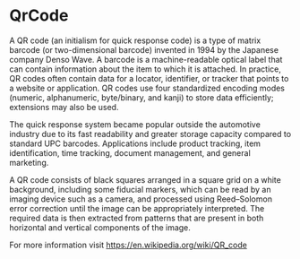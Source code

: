 # QrCode
A QR code (an initialism for quick response code) is a type of matrix barcode (or two-dimensional barcode) invented in 1994 by the Japanese company Denso Wave. A barcode is a machine-readable optical label that can contain information about the item to which it is attached. In practice, QR codes often contain data for a locator, identifier, or tracker that points to a website or application. QR codes use four standardized encoding modes (numeric, alphanumeric, byte/binary, and kanji) to store data efficiently; extensions may also be used.

The quick response system became popular outside the automotive industry due to its fast readability and greater storage capacity compared to standard UPC barcodes. Applications include product tracking, item identification, time tracking, document management, and general marketing.

A QR code consists of black squares arranged in a square grid on a white background, including some fiducial markers, which can be read by an imaging device such as a camera, and processed using Reed–Solomon error correction until the image can be appropriately interpreted. The required data is then extracted from patterns that are present in both horizontal and vertical components of the image.

For more information visit https://en.wikipedia.org/wiki/QR_code
